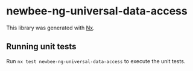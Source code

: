 # newbee-ng-universal-data-access

This library was generated with [Nx](https://nx.dev).

## Running unit tests

Run `nx test newbee-ng-universal-data-access` to execute the unit tests.
